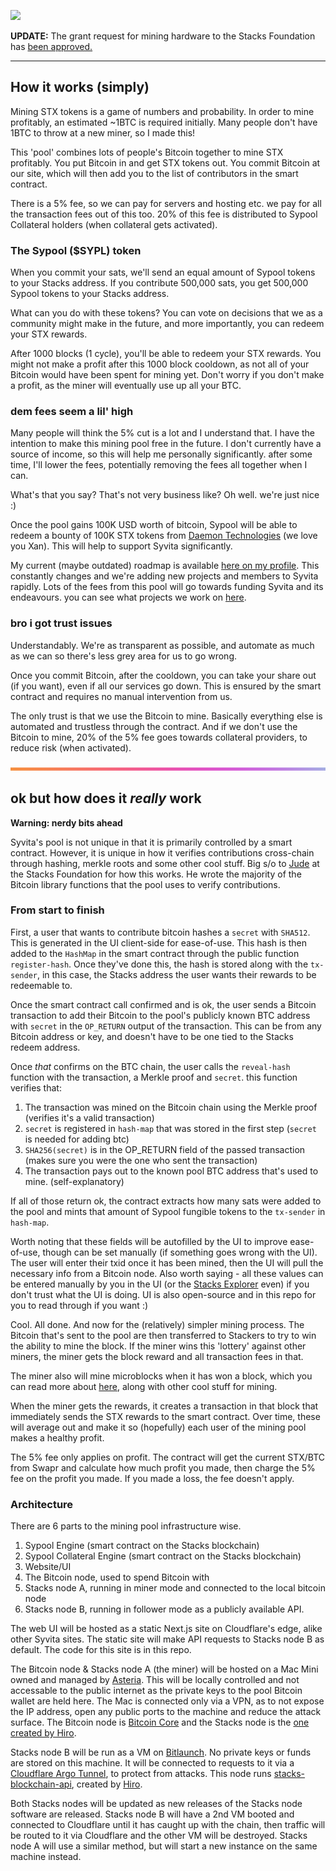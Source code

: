 <img src="https://x.syvita.org/repoheaders/sypool.png"></img>

**UPDATE:** The grant request for mining hardware to the Stacks Foundation has [been approved.](https://github.com/stacksgov/Stacks-Grants/issues/83)

---

## How it works (simply)

Mining STX tokens is a game of numbers and probability. In order to mine profitably, an estimated ~1BTC is required initially. Many people don't have 1BTC to throw at a new miner, so I made this!

This 'pool' combines lots of people's Bitcoin together to mine STX profitably. You put Bitcoin in and get STX tokens out. You commit Bitcoin at our site, which will then add you to the list of contributors in the smart contract.

There is a 5% fee, so we can pay for servers and hosting etc. we pay for all the transaction fees out of this too. 20% of this fee is distributed to Sypool Collateral holders (when collateral gets activated).

### The Sypool ($SYPL) token

When you commit your sats, we'll send an equal amount of Sypool tokens to your Stacks address. If you contribute 500,000 sats, you get 500,000 Sypool tokens to your Stacks address.

What can you do with these tokens? You can vote on decisions that we as a community might make in the future, and more importantly, you can redeem your STX rewards.

After 1000 blocks (1 cycle), you'll be able to redeem your STX rewards. You might not make a profit after this 1000 block cooldown, as not all of your Bitcoin would have been spent for mining yet. Don't worry if you don't make a profit, as the miner will eventually use up all your BTC.

### dem fees seem a lil' high

Many people will think the 5% cut is a lot and I understand that. I have the intention to make this mining pool free in the future. I don't currently have a source of income, so this will help me personally significantly. after some time, I'll lower the fees, potentially removing the fees all together when I can.

What's that you say? That's not very business like? Oh well. we're just nice :)

Once the pool gains 100K USD worth of bitcoin, Sypool will be able to redeem a bounty of 100K STX tokens from [Daemon Technologies](https://daemontechnologies.co/) (we love you Xan). This will help to support Syvita significantly. 

My current (maybe outdated) roadmap is available [here on my profile](https://github.com/SyAsteria). This constantly changes and we're adding new projects and members to Syvita rapidly. Lots of the fees from this pool will go towards funding Syvita and its endeavours. you can see what projects we work on [here](https://github.com/syvita).

### bro i got trust issues

Understandably. We're as transparent as possible, and automate as much as we can so there's less grey area for us to go wrong.

Once you commit Bitcoin, after the cooldown, you can take your share out (if you want), even if all our services go down. This is ensured by the smart contract and requires no manual intervention from us.

The only trust is that we use the Bitcoin to mine. Basically everything else is automated and trustless through the contract. And if we don't use the Bitcoin to mine, 20% of the 5% fee goes towards collateral providers, to reduce risk (when activated).

![repo header gradient](readme-img/repo-header.png "repo header gradient")

## ok but how does it *really* work

**Warning: nerdy bits ahead**

Syvita's pool is not unique in that it is primarily controlled by a smart contract. However, it is unique in how it verifies contributions cross-chain through hashing, merkle roots and some other cool stuff. Big s/o to [Jude](https://github.com/jcnelson) at the Stacks Foundation for how this works. He wrote the majority of the Bitcoin library functions that the pool uses to verify contributions.

### From start to finish

First, a user that wants to contribute bitcoin hashes a `secret` with `SHA512`. This is generated in the UI client-side for ease-of-use. This hash is then added to the `HashMap`  in the smart contract through the public function `register-hash`. Once they've done this, the hash is stored along with the `tx-sender`, in this case, the Stacks address the user wants their rewards to be redeemable to.

Once the smart contract call confirmed and is ok, the user sends a Bitcoin transaction to add their Bitcoin to the pool's publicly known BTC address with `secret` in the `OP_RETURN` output of the transaction. This can be from any Bitcoin address or key, and doesn't have to be one tied to the Stacks redeem address.

Once *that* confirms on the BTC chain, the user calls the `reveal-hash` function with the transaction, a Merkle proof and `secret`. this function verifies that:

1. The transaction was mined on the Bitcoin chain using the Merkle proof (verifies it's a valid transaction)
2. `secret` is registered in `hash-map` that was stored in the first step (`secret` is needed for adding btc)
3. `SHA256(secret)` is in the OP_RETURN field of the passed transaction (makes sure you were the one who sent the transaction)
4. The transaction pays out to the known pool BTC address that's used to mine. (self-explanatory)

If all of those return ok, the contract extracts how many sats were added to the pool and mints that amount of Sypool fungible tokens to the `tx-sender` in `hash-map`.

Worth noting that these fields will be autofilled by the UI to improve ease-of-use, though can be set manually (if something goes wrong with the UI). The user will enter their txid once it has been mined, then the UI will pull the necessary info from a Bitcoin node. Also worth saying - all these values can be entered manually by you in the UI (or the [Stacks Explorer](https://explorer.stacks.co) even) if you don't trust what the UI is doing. UI is also open-source and in this repo for you to read through if you want :)

Cool. All done. And now for the (relatively) simpler mining process. The Bitcoin that's sent to the pool are then transferred to Stackers to try to win the ability to mine the block. If the miner wins this 'lottery' against other miners, the miner gets the block reward and all transaction fees in that.

The miner also will mine microblocks when it has won a block, which you can read more about [here](https://docs.blockstack.org/understand-stacks/mining#transaction-fees), along with other cool stuff for mining.

When the miner gets the rewards, it creates a transaction in that block that immediately sends the STX rewards to the smart contract. Over time, these will average out and make it so (hopefully) each user of the mining pool makes a healthy profit.

The 5% fee only applies on profit. The contract will get the current STX/BTC from Swapr and calculate how much profit you made, then charge the 5% fee on the profit you made. If you made a loss, the fee doesn't apply.

### Architecture

There are 6 parts to the mining pool infrastructure wise.

1. Sypool Engine (smart contract on the Stacks blockchain)
2. Sypool Collateral Engine (smart contract on the Stacks blockchain)
3. Website/UI
4. The Bitcoin node, used to spend Bitcoin with
5. Stacks node A, running in miner mode and connected to the local bitcoin node
6. Stacks node B, running in follower mode as a publicly available API.

The web UI will be hosted as a static Next.js site on Cloudflare's edge, alike other Syvita sites. The static site will make API requests to Stacks node B as default. The code for this site is in this repo.

The Bitcoin node & Stacks node A (the miner) will be hosted on a Mac Mini owned and managed by [Asteria](https://github.com/SyAsteria). This will be locally controlled and not accessable to the public internet as the private keys to the pool Bitcoin wallet are held here. The Mac is connected only via a VPN, as to not expose the IP address, open any public ports to the machine and reduce the attack surface. The Bitcoin node is [Bitcoin Core](https://bitcoincore.org/) and the Stacks node is the [one created by Hiro](https://github.com/blockstack/stacks-blockchain).

Stacks node B will be run as a VM on [Bitlaunch](https://bitlaunch.io/). No private keys or funds are stored on this machine. It will be connected to requests to it via a [Cloudflare Argo Tunnel](https://www.cloudflare.com/en-gb/products/argo-tunnel/), to protect from attacks. This node runs [stacks-blockchain-api](https://github.com/blockstack/stacks-blockchain-api), created by [Hiro](https://hiro.so).

Both Stacks nodes will be updated as new releases of the Stacks node software are released. Stacks node B will have a 2nd VM booted and connected to Cloudflare until it has caught up with the chain, then traffic will be routed to it via Cloudflare and the other VM will be destroyed. Stacks node A will use a similar method, but will start a new instance on the same machine instead.
